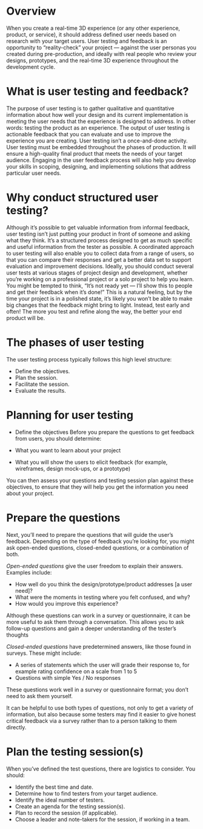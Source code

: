 # Overview 

When you create a real-time 3D experience (or any other experience, product, or service), it should address defined user needs based on research with your target users.
User testing and feedback is an opportunity to “reality-check” your project — against the user personas you created during pre-production, and ideally with real people who review your designs, prototypes, and the real-time 3D experience throughout the development cycle. 

# What is user testing and feedback?

The purpose of user testing is to gather qualitative and quantitative information about how well your design and its current implementation is meeting the user needs that the experience is designed to address. In other words: testing the product as an experience. 
The output of user testing is actionable feedback that you can evaluate and use to improve the experience you are creating. 
User testing isn’t a once-and-done activity. User testing must be embedded throughout the phases of production. It will ensure a high-quality final product that meets the needs of your target audience. Engaging in the user feedback process will also help you develop your skills in scoping, designing, and implementing solutions that address particular user needs.  

# Why conduct structured user testing?

Although it’s possible to get valuable information from informal feedback, user testing isn’t just putting your product in front of someone and asking what they think. It’s a structured process designed to get as much specific and useful information from the tester as possible. A coordinated approach to user testing will also enable you to collect data from a range of users, so that you can compare their responses and get a better data set to support evaluation and improvement decisions. 
Ideally, you should conduct several user tests at various stages of project design and development, whether you’re working on a professional project or a solo project to help you learn. 
You might be tempted to think, “It’s not ready yet — I’ll show this to people and get their feedback when it’s done!”  This is a natural feeling, but by the time your project is in a polished state, it’s likely you won’t be able to make big changes that the feedback might bring to light. Instead, test early and often! The more you test and refine along the way, the better your end product will be. 

# The phases of user testing

The user testing process typically follows this high level structure: 
- Define the objectives.
- Plan the session. 
- Facilitate the session.
- Evaluate the results.

# Planning for user testing

- Define the objectives
Before you prepare the questions to get feedback from users, you should determine:

- What you want to learn about your project
- What you will show the users to elicit feedback (for example, wireframes, design mock-ups, or a prototype)

You can then assess your questions and testing session plan against these objectives, to ensure that they will help you get the information you need about your project.

# Prepare the questions

Next, you’ll need to prepare the questions that will guide the user’s feedback. Depending on the type of feedback you’re looking for, you might ask open-ended questions, closed-ended questions, or a combination of both.

*Open-ended questions* give the user freedom to explain their answers. Examples include: 

- How well do you think the design/prototype/product addresses [a user need]?
- What were the moments in testing where you felt confused, and why?
- How would you improve this experience?

Although these questions can work in a survey or questionnaire, it can be more useful to ask them through a conversation. This allows you to ask follow-up questions and gain a deeper understanding of the tester’s thoughts 

*Closed-ended questions* have predetermined answers, like those found in surveys. These might include: 
- A series of statements which the user will grade their response to, for example rating confidence on a scale from 1 to 5
- Questions with simple Yes / No responses

These questions work well in a survey or questionnaire format; you don’t need to ask them yourself.

It can be helpful to use both types of questions, not only to get a variety of information, but also because some testers may find it easier to give honest critical feedback via a survey rather than to a person talking to them directly.

# Plan the testing session(s)

When you’ve defined the test questions, there are logistics to consider. You should:
- Identify the best time and date.
- Determine how to find testers from your target audience.
- Identify the ideal number of testers.
- Create an agenda for the testing session(s).
- Plan to record the session (if applicable).
- Choose a leader and note-takers for the session, if working in a team.
